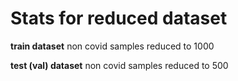 # Stats for reduced dataset

**train dataset**
non covid samples reduced to 1000

**test (val) dataset**
non covid samples reduced to 500

